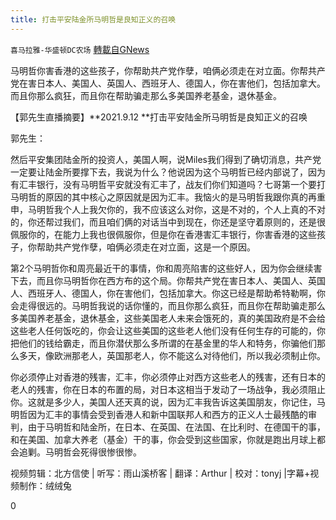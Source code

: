 ```yaml
---
title: 打击平安陆金所马明哲是良知正义的召唤
---
```

`喜马拉雅-华盛顿DC农场` [轉載自GNews](https://gnews.org/zh-hans/1543672/)

马明哲你害香港的这些孩子，你帮助共产党作孽，咱俩必须走在对立面。你帮共产党在害日本人、美国人、英国人、西班牙人、德国人，你在害他们，包括加拿大。而且你那么疯狂，而且你在帮助骗走那么多美国养老基金，退休基金。

【郭先生直播摘要】**2021.9.12 **打击平安陆金所马明哲是良知正义的召唤

郭先生：

然后平安集团陆金所的投资人，美国人啊，说Miles我们得到了确切消息，共产党一定要让陆金所要撑下去，我说为什么？他说因为这个马明哲已经内部说了，因为有汇丰银行，没有马明哲平安就没有汇丰了，战友们你们知道吗？七哥第一个要打马明哲的原因的其中核心之原因就是因为汇丰。我恼火的是马明哲我跟你真的再重申，马明哲我个人上我欠你的，我不应该这么对你，这是不对的，个人上真的不对的，你还帮过我们，而且咱们俩的对话当中到现在，你还是坚守着原则的，还是很佩服你的，在能力上我也很佩服你，但是你在香港害汇丰银行，你害香港的这些孩子，你帮助共产党作孽，咱俩必须走在对立面，这是一个原因。

第2个马明哲你和周亮最近干的事情，你和周亮陷害的这些好人，因为你会继续害下去，而且你马明哲你在西方布的这个局。你帮共产党在害日本人、美国人、英国人、西班牙人、德国人，你在害他们，包括加拿大。你这已经是帮助希特勒啊，你会走得很远的。马明哲我说的话你懂的，而且你那么疯狂，而且你在帮助骗走那么多美国养老基金，退休基金，这些美国老人未来会饿死的，真的美国政府是不会给这些老人任何饭吃的，你会让这些美国的这些老人他们没有任何生存的可能的，你把他们的钱给霸走，而且你潜伏那么多所谓的在基金里的华人和特务，你骗他们那么多天，像欧洲那老人，英国那老人，你不能这么对待他们，所以我必须制止你。

你必须停止对香港的残害，汇丰，你必须停止对西方这些老人的残害，还有日本的老人的残害，你在日本的布置的局，对日本这相当于发动了一场战争，我必须阻止你。这就是多少人，美国人还天真的说，因为汇丰我告诉这美国朋友，你记住，马明哲因为汇丰的事情会受到香港人和新中国联邦人和西方的正义人士最残酷的审判，由于马明哲和陆金所，在日本、在英国、在法国、在比利时、在德国干的事，和在美国、加拿大养老（基金）干的事，你会受到这些国家，你就是跑出月球上都会追剿。马明哲会死得很惨很惨。

视频剪辑：北方信使 | 听写：雨山溪桥客 | 翻译：Arthur | 校对：tonyj |字幕+视频制作：绒绒兔

0

